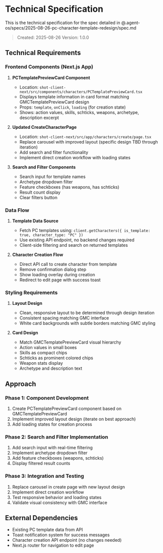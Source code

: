 # Technical Specification

This is the technical specification for the spec detailed in @.agent-os/specs/2025-08-26-pc-character-template-redesign/spec.md

> Created: 2025-08-26
> Version: 1.0.0

## Technical Requirements

### Frontend Components (Next.js App)

1. **PCTemplatePreviewCard Component**
   - Location: `shot-client-next/src/components/characters/PCTemplatePreviewCard.tsx`
   - Displays template information in card format matching GMCTemplatePreviewCard design
   - Props: `template`, `onClick`, `loading` (for creation state)
   - Shows: action values, skills, schticks, weapons, archetype, description excerpt

2. **Updated CreateCharacterPage**
   - Location: `shot-client-next/src/app/characters/create/page.tsx`
   - Replace carousel with improved layout (specific design TBD through iteration)
   - Add search and filter functionality
   - Implement direct creation workflow with loading states

3. **Search and Filter Components**
   - Search input for template names
   - Archetype dropdown filter
   - Feature checkboxes (has weapons, has schticks)
   - Result count display
   - Clear filters button

### Data Flow

1. **Template Data Source**
   - Fetch PC templates using: `client.getCharacters({ is_template: true, character_type: "PC" })`
   - Use existing API endpoint, no backend changes required
   - Client-side filtering and search on returned templates

2. **Character Creation Flow**
   - Direct API call to create character from template
   - Remove confirmation dialog step
   - Show loading overlay during creation
   - Redirect to edit page with success toast

### Styling Requirements

1. **Layout Design**
   - Clean, responsive layout to be determined through design iteration
   - Consistent spacing matching GMC interface
   - White card backgrounds with subtle borders matching GMC styling

2. **Card Design**
   - Match GMCTemplatePreviewCard visual hierarchy
   - Action values in small boxes
   - Skills as compact chips
   - Schticks as prominent colored chips
   - Weapon stats display
   - Archetype and description text

## Approach

### Phase 1: Component Development
1. Create PCTemplatePreviewCard component based on GMCTemplatePreviewCard
2. Implement improved layout design (iterate on best approach)
3. Add loading states for creation process

### Phase 2: Search and Filter Implementation
1. Add search input with real-time filtering
2. Implement archetype dropdown filter
3. Add feature checkboxes (weapons, schticks)
4. Display filtered result counts

### Phase 3: Integration and Testing
1. Replace carousel in create page with new layout design
2. Implement direct creation workflow
3. Test responsive behavior and loading states
4. Validate visual consistency with GMC interface

## External Dependencies

- Existing PC template data from API
- Toast notification system for success messages
- Character creation API endpoint (no changes needed)
- Next.js router for navigation to edit page